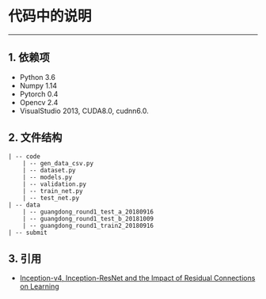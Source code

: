# 代码中的说明
---
## 1. 依赖项
- Python 3.6
- Numpy 1.14
- Pytorch 0.4
- Opencv 2.4
- VisualStudio 2013, CUDA8.0, cudnn6.0.
## 2. 文件结构
    | -- code
        | -- gen_data_csv.py
        | -- dataset.py
        | -- models.py
        | -- validation.py
        | -- train_net.py
        | -- test_net.py
    | -- data
        | -- guangdong_round1_test_a_20180916
        | -- guangdong_round1_test_b_20181009
        | -- guangdong_round1_train2_20180916
    | -- submit
## 3. 引用
- [Inception-v4, Inception-ResNet and the Impact of Residual Connections on Learning](https://arxiv.org/abs/1602.07261)
